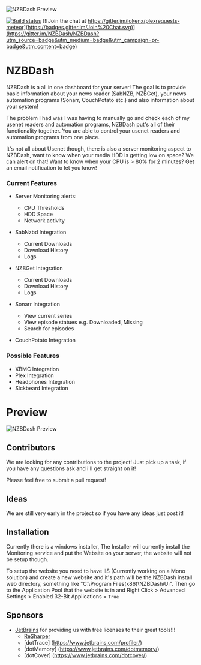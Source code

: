 ![NZBDash Preview](http://i.imgur.com/0onuYbH.png)

[![Build status](https://ci.appveyor.com/api/projects/status/lsho0rk4etbvdwmd?svg=true)](https://ci.appveyor.com/project/tidusjar/nzbdash)
[![Join the chat at https://gitter.im/lokenx/plexrequests-meteor](https://badges.gitter.im/Join%20Chat.svg)](https://gitter.im/NZBDash/NZBDash?utm_source=badge&utm_medium=badge&utm_campaign=pr-badge&utm_content=badge)

# NZBDash

NZBDash is a all in one dashboard for your server! 
The goal is to provide basic information about your news reader (SabNZB, NZBGet), your news automation programs (Sonarr, CouchPotato etc.) and also information about your system!

The problem I had was I was having to manually go and check each of my usenet readers and automation programs, NZBDash put's all of their functionality together. You are able to control your usenet readers and automation programs from one place. 

It's not all about Usenet though, there is also a server monitoring aspect to NZBDash, want to know when your media HDD is getting low on space? We can alert on that! Want to know when your CPU is > 80% for 2 minutes? Get an email notification to let you know!

### Current Features
- Server Monitoring alerts:
  - CPU Thresholds
  - HDD Space
  - Network activity

- SabNzbd Integration
  - Current Downloads
  - Download History 
  - Logs

- NZBGet Integration
  - Current Downloads
  - Download History 
  - Logs

- Sonarr Integration
  - View current series
  - View episode statues e.g. Downloaded, Missing
  - Search for episodes

- CouchPotato Integration


### Possible Features
- XBMC Integration
- Plex Integration
- Headphones Integration
- Sickbeard Integration

# Preview 

![NZBDash Preview](http://i.imgur.com/MKDE9Nr.gif)

## Contributors

We are looking for any contributions to the project! Just pick up a task, if you have any questions ask and i'll get straight on it!

Please feel free to submit a pull request!


## Ideas

We are still very early in the project so if you have any ideas just post it!

## Installation

Currently there is a windows installer, The Installer will currently install the Monitoring service and put the Website on your server, the website will not be setup though.

To setup the website you need to have IIS (Currently working on a Mono solution) and create a new website and it's path will be the NZBDash install web directory, something like "C:\Program Files(x86)\NZBDash\UI\".
Then go to the Application Pool that the website is in and Right Click > Advanced Settings > Enabled 32-Bit Applications = `True`

## Sponsors
- [JetBrains](http://www.jetbrains.com/) for providing us with free licenses to their great tools!!!
    - [ReSharper](http://www.jetbrains.com/resharper/)
    - [dotTrace] (https://www.jetbrains.com/profiler/)
    - [dotMemory] (https://www.jetbrains.com/dotmemory/)
    - [dotCover] (https://www.jetbrains.com/dotcover/)


